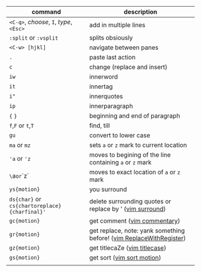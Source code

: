 | command                                       | description                                                                                                                           |
| ---                                           | ---                                                                                                                                   |
| `<C-q>`, _choose_, `I`, _type_, `<Esc>`       | add in multiple lines                                                                                                                 |
| `:split` or `:vsplit`                         | splits obsiously                                                                                                                      |
| `<C-w> [hjkl]`                                | navigate between panes                                                                                                                |
| `.`                                           | paste last action                                                                                                                     |
| `c`                                           | change (replace and insert)                                                                                                           |
| `iw`                                          | innerword                                                                                                                             |
| `it`                                          | innertag                                                                                                                              |
| `i"`                                          | innerquotes                                                                                                                           |
| `ip`                                          | innerparagraph                                                                                                                        |
| `{` `}`                                       | beginning and end of paragraph                                                                                                        |
| `f`,`F` or `t`,`T`                            | find, till                                                                                                                            |
| `gu`                                          | convert to lower case                                                                                                                 |
| `ma` or `mz`                                  | sets `a` or `z` mark to current location                                                                                              |
| `'a` or `'z`                                  | moves to begining of the line containing `a` or `z` mark                                                                              |
| `\`a` or `\`z`                                | moves to exact location of `a` or `z` mark                                                                                            |
| `ys{motion}`                                  | you surround                                                                                                                          |
| `ds{char}` or `cs{chartoreplace}{charfinal}'` | delete surrounding quotes or replace by ' ([vim surround](https://github.com/tpope/vim-surround))                                     |
| `gc{motion}`                                  | get comment ([vim commentary](https://github.com/tpope/vim-commentary))                                                               |
| `gr{motion}`                                  | get replace, note: yank something before! ([vim ReplaceWithRegister](https://github.com/inkarkat/vim-ReplaceWithRegister))            |
| `gz{motion}`                                  | get titlecaZe ([vim titlecase](https://github.com/christoomey/vim-titlecase))                                                         |
| `gs{motion}`                                  | get sort ([vim sort motion](https://github.com/christoomey/vim-sort-motion))                                                          |
|                                               |                                                                                                                                       |
